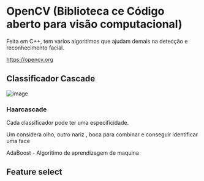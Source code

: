# OpenCV (Biblioteca ce Código aberto para visão computacional)

Feita em C++, tem varios algoritimos que ajudam demais na detecção e reconhecimento facial.

https://opencv.org

## Classificador Cascade

![image](https://github.com/sayymon/face-detection-with-python/assets/6488266/4a27a1a8-b4f7-4944-9595-10fb0af4037c)

### Haarcascade 

Cada classificador pode ter uma especificidade.

Um considera olho, outro nariz , boca para combinar e conseguir identificar uma face

AdaBoost - Algoritimo de aprendizagem de maquina

## Feature select

